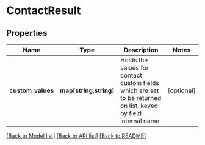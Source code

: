 # ContactResult

## Properties
Name | Type | Description | Notes
------------ | ------------- | ------------- | -------------
**custom_values** | **map[string,string]** | Holds the values for contact custom fields which are set to be returned on list, keyed by field internal name | [optional] 

[[Back to Model list]](../../README.md#documentation-for-models) [[Back to API list]](../../README.md#documentation-for-api-endpoints) [[Back to README]](../../README.md)

